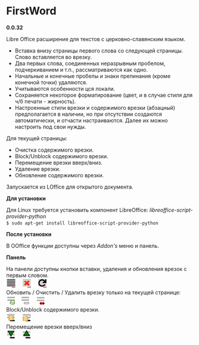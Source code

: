 # FirstWord

**0.0.32**

Libre Office расширение для текстов с церковно-славянским языком.  

- Вставка внизу страницы первого слова со следующей страницы. Слово вставляется во врезку.
- Два первых слова, соединенных неразрывным пробелом, подчеркиванием и т.п., рассматриваются как одно.
- Начальные и конечные пробелы и знаки препинания (кроме конечной точки) удаляются.
- Учитываются особенности цся локали.
- Сохраняется некоторое форматирование (цвет, и в случае стиля для ч/б печати - жирность).
- Настроенные стили врезки и содержимого врезки (абзацный) предполагается в наличии, но при отсутствии создаются автоматически, и отчасти настраиваются. Далее их можно настроить под свои нужды.

Для текущей страницы:   

- Очистка содержимого врезки.
- Block/Unblock содержимого врезки.  
- Перемещение врезки вверх/вниз.
- Удаление врезки.
- Обновление содержимого врезки.

Запускается из LOffice для открытого документа.


**Для установки**  

Для Linux требуется установить компонент LibreOffice: *libreoffice-script-provider-python*  
``$ sudo apt-get install libreoffice-script-provider-python``  

**После установки**  

В OOffice функции доступны через _Addon's_ меню и панель.  


**Панель**  

На панели доступны кнопки вставки, удаления и обновления врезок с первым словом.     
![Вставка](src/Images/FW_16.png) &nbsp;&nbsp; ![Удаление](src/Images/FWRem_16.png) &nbsp;&nbsp; ![Обновление](src/Images/FWUpd_16.png)  
Обновить / Очистить / Удалить врезку только на текущей странице:  
![Обновить текущую врезку](src/Images/FWUpdCurr_16.png)&nbsp;&nbsp; ![Очистить текущую врезку](src/Images/FWClean_16.png) &nbsp;&nbsp; ![Удалить текущую врезку](src/Images/FWDel_16.png)  
Block/Unblock содержимого врезки.  
![Защитить содержимое врезки](src/Images/FWProtect_16.png) &nbsp;&nbsp; ![Разблокировать содержимое врезки](src/Images/FWUnProtect_16.png)  
Перемещение врезки вверх/вниз   
![Опустить содержимое врезки на 0.05](src/Images/FWDown_16.png) &nbsp;&nbsp; ![поднять содержимое врезки на 0.05](src/Images/FWUp_16.png)  

  


